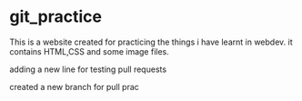 # git_practice
This is a website created for practicing the things i have learnt in webdev.
it contains HTML,CSS and some image files.


adding a new line for testing pull requests

created a new branch for pull prac
